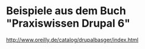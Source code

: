 Beispiele aus dem Buch "Praxiswissen Drupal 6"
==========

http://www.oreilly.de/catalog/drupalbasger/index.html
